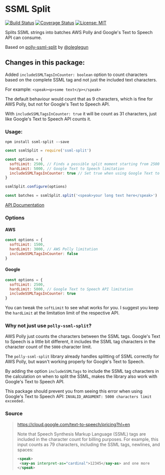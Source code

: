 # SSML Split
[![Build Status](https://travis-ci.org/jvandenaardweg/ssml-split.svg?branch=master)](https://travis-ci.org/jvandenaardweg/ssml-split)
[![Coverage Status](https://coveralls.io/repos/github/jvandenaardweg/ssml-split/badge.svg?branch=master)](https://coveralls.io/github/jvandenaardweg/ssml-split?branch=master)
[![License: MIT](https://img.shields.io/badge/License-MIT-green.svg)](https://opensource.org/licenses/MIT)

Splits SSML strings into batches AWS Polly ánd Google's Text to Speech API can consume.

Based on [polly-ssml-split](https://github.com/oleglegun/polly-ssml-split) by [@oleglegun](https://github.com/oleglegun)

## Changes in this package:
Added `includeSSMLTagsInCounter: boolean` option to count characters based on the complete SSML tag and not just the included text characters.

For example:
`<speak><p>some text</p></speak>`

The default behaviour would count that as 9 characters, which is fine for AWS Polly, but not for Google's Text to Speech API.

With `includeSSMLTagsInCounter: true` it will be count as 31 characters, just like Google's Text to Speech API counts it.


### Usage:
```
npm install ssml-split --save
```

```javascript
const ssmlSplit = require('ssml-split')

const options = {
  softLimit: 2500, // Finds a possible split moment starting from 2500 characters
  hardLimit: 5000, // Google Text to Speech limitation
  includeSSMLTagsInCounter: true // Set true when using Google Text to Speech API, set to false with AWS Polly
}

ssmlSplit.configure(options)

const batches = ssmlSplit.split('<speak>your long text here</speak>')
```

[API Documentation](https://github.com/jvandenaardweg/ssml-split/blob/master/API.md)

### Options
#### AWS
```javascript
const options = {
  softLimit: 1500,
  hardLimit: 3000, // AWS Polly limitation
  includeSSMLTagsInCounter: false
}
```

#### Google
```javascript
const options = {
  softLimit: 2500,
  hardLimit: 5000, // Google Text to Speech API limitation
  includeSSMLTagsInCounter: true
}
```

You can tweak the `softLimit` to see what works for you. I suggest you keep the `hardLimit` at the limitation limit of the respective API.

### Why not just use `polly-ssml-split`?
AWS Polly just counts the characters between the SSML tags. Google's Text to Speech is a little bit different, it includes the SSML tag characters in the character count of the `5000` character limit. 

The `polly-ssml-split` library already handles splitting of SSML correctly for AWS Polly, but wasn't working properly for Google's Text to Speech.

By adding the option `includeSSMLTags` to include the SSML tag characters in the calculation on when to split the SSML, makes the library also work with Google's Text to Speech API.

This package should prevent you from seeing this error when using Google's Text to Speech API:
`INVALID_ARGUMENT: 5000 characters limit exceeded.`

### Source

> https://cloud.google.com/text-to-speech/pricing?hl=en
>
> Note that Speech Synthesis Markup Language (SSML) tags are included in the character count for billing purposes. For example, this input counts as 79 characters, including the SSML tags, newlines, and spaces:
> ```xml
> <speak>
>  <say-as interpret-as="cardinal">12345</say-as> and one more
> </speak>
> ```
